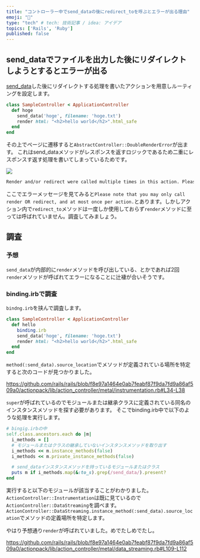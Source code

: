 ```yaml
---
title: "コントローラー中でsend_dataの後にredirect_toを呼ぶとエラーが出る理由"
emoji: "🦧"
type: "tech" # tech: 技術記事 / idea: アイデア
topics: ['Rails', 'Ruby']
published: false
---
```


## send_dataでファイルを出力した後にリダイレクトしようとするとエラーが出る

[send_data](https://railsdoc.com/page/send_data)した後にリダイレクトする処理を書いたアクションを用意しルーティングを設定します。

```ruby
class SampleController < ApplicationController
  def hoge
    send_data('hoge', filename: 'hoge.txt')
    render html: "<h2>hello world</h2>".html_safe
  end
end
```

その上でページに遷移すると`AbstractController::DoubleRenderError`が出ます。
これはsend_dataメソッドがレスポンスを返すロジックであるため二重にレスポンスす返す処理を書いてしまっているためです。

![](https://storage.googleapis.com/zenn-user-upload/cb7a36878cac-20221001.png)

```txt
Render and/or redirect were called multiple times in this action. Please note that you may only call render OR redirect, and at most once per action. Also note that neither redirect nor render terminate execution of the action, so if you want to exit an action after redirecting, you need to do something like "redirect_to(...) and return".
```

ここでエラーメッセージを見てみると`Please note that you may only call render OR redirect, and at most once per action.`とあります。しかしアクション内で`redirect_to`メソッドは一度しか使用しておらず`render`メソッドに至っては呼ばれていません。調査してみましょう。


## 調査
### 予想
`send_data`が内部的に`render`メソッドを呼び出している、とかであれば2回`render`メソッドが呼ばれてエラーになることに辻褄が合いそうです。

### binding.irbで調査
`bindng.irb`を挟んで調査します。

```ruby
class SampleController < ApplicationController
  def hello
    binding.irb
    send_data('hoge', filename: 'hoge.txt')
    render html: "<h2>hello world</h2>".html_safe
  end
end
```

`method(:send_data).source_location`でメソッドが定義されている場所を特定すると次のコードが見つかりました。

https://github.com/rails/rails/blob/f8e97a1464e0ab7feabf87f9da7fd9a86af509a0/actionpack/lib/action_controller/metal/instrumentation.rb#L34-L38

`super`が呼ばれているのでモジュールまたは継承クラスに定義されている同名のインスタンスメソッドを探す必要があります。
そこでbinding.irb中で以下のような処理を実行します。

```ruby
# bingig.irbの中
self.class.ancestors.each do |m|
  i_methods = []
  # モジュールまたはクラスの継承していないインスタンスメソッドを取り出す
  i_methods << m.instance_methods(false)
  i_methods << m.private_instance_methods(false)

  # send_dataインスタンスメソッドを持っているモジュールまたはクラス
  puts m if i_methods.map(&:to_s).grep(/send_data/).present?
end
```

実行すると以下のモジュールが該当することがわかりました。
`ActionController::Instrumentation`は既に見ているので`ActionController::DataStreaming`を調べます。
`ActionController::DataStreaming.instance_method(:send_data).source_location`でメソッドの定義場所を特定します。


やはり予想通り`render`が呼ばれていました。めでたしめでたし。

https://github.com/rails/rails/blob/f8e97a1464e0ab7feabf87f9da7fd9a86af509a0/actionpack/lib/action_controller/metal/data_streaming.rb#L109-L112
